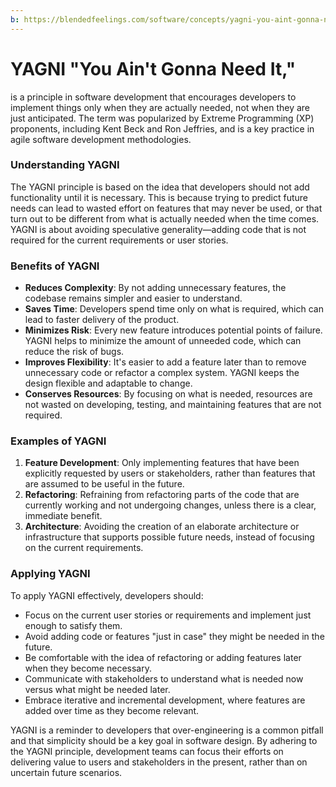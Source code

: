```yaml
---
b: https://blendedfeelings.com/software/concepts/yagni-you-aint-gonna-need-it.md
---
```


# YAGNI "You Ain't Gonna Need It," 
is a principle in software development that encourages developers to implement things only when they are actually needed, not when they are just anticipated. The term was popularized by Extreme Programming (XP) proponents, including Kent Beck and Ron Jeffries, and is a key practice in agile software development methodologies.

### Understanding YAGNI

The YAGNI principle is based on the idea that developers should not add functionality until it is necessary. This is because trying to predict future needs can lead to wasted effort on features that may never be used, or that turn out to be different from what is actually needed when the time comes. YAGNI is about avoiding speculative generality—adding code that is not required for the current requirements or user stories.

### Benefits of YAGNI

- **Reduces Complexity**: By not adding unnecessary features, the codebase remains simpler and easier to understand.
- **Saves Time**: Developers spend time only on what is required, which can lead to faster delivery of the product.
- **Minimizes Risk**: Every new feature introduces potential points of failure. YAGNI helps to minimize the amount of unneeded code, which can reduce the risk of bugs.
- **Improves Flexibility**: It's easier to add a feature later than to remove unnecessary code or refactor a complex system. YAGNI keeps the design flexible and adaptable to change.
- **Conserves Resources**: By focusing on what is needed, resources are not wasted on developing, testing, and maintaining features that are not required.

### Examples of YAGNI

1. **Feature Development**: Only implementing features that have been explicitly requested by users or stakeholders, rather than features that are assumed to be useful in the future.
2. **Refactoring**: Refraining from refactoring parts of the code that are currently working and not undergoing changes, unless there is a clear, immediate benefit.
3. **Architecture**: Avoiding the creation of an elaborate architecture or infrastructure that supports possible future needs, instead of focusing on the current requirements.

### Applying YAGNI

To apply YAGNI effectively, developers should:

- Focus on the current user stories or requirements and implement just enough to satisfy them.
- Avoid adding code or features "just in case" they might be needed in the future.
- Be comfortable with the idea of refactoring or adding features later when they become necessary.
- Communicate with stakeholders to understand what is needed now versus what might be needed later.
- Embrace iterative and incremental development, where features are added over time as they become relevant.

YAGNI is a reminder to developers that over-engineering is a common pitfall and that simplicity should be a key goal in software design. By adhering to the YAGNI principle, development teams can focus their efforts on delivering value to users and stakeholders in the present, rather than on uncertain future scenarios.